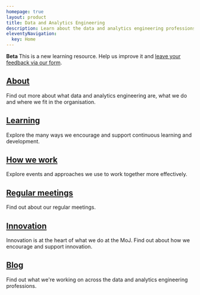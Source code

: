 ```yaml
---
homepage: true
layout: product
title: Data and Analytics Engineering
description: Learn about the data and analytics engineering professions at the Ministry of Justice.
eleventyNavigation:
  key: Home
---
```

<div class="govuk-phase-banner">
  <p class="govuk-phase-banner__content">
    <strong class="govuk-tag govuk-phase-banner__content__tag">
      Beta
    </strong>
    <span class="govuk-phase-banner__text">
      This is a new learning resource. Help us improve it and <a class="govuk-link" href="https://forms.office.com/Pages/ResponsePage.aspx?id=KEeHxuZx_kGp4S6MNndq2CwHoPSb2ehGmP-rnk2wuOtUN0ROTTg3U0pMN1ozMUQyVEVOVVNSUjdYWC4u">leave your feedback via our form</a>.
    </span>
  </p>
</div>
<div class="grid grid-cols-1 md:grid-cols-3 gap-4">
  <div class="grid-card">
    <h2 class="govuk-heading-m"><a href="about/" class="govuk-link">About</a></h2>
    <p class="govuk-body">Find out more about what data and analytics engineering are, what we do and where we fit in the organisation.</p>
  </div>
  <div class="grid-card">
    <h2 class="govuk-heading-m"><a href="learning/" class="govuk-link">Learning</a></h2>
    <p class="govuk-body">Explore the many ways we encourage and support continuous learning and development.</p>
  </div>
    <div class="grid-card">
    <h2 class="govuk-heading-m"><a href="how-we-work/" class="govuk-link">How we work</a></h2>
    <p class="govuk-body">Explore events and approaches we use to work together more effectively.</p>
  </div>
    <div class="grid-card">
    <h2 class="govuk-heading-m"><a href="regular-meetings/" class="govuk-link">Regular meetings</a></h2>
    <p class="govuk-body">Find out about our regular meetings.</p>
  </div>
  </div>
    <div class="grid-card">
    <h2 class="govuk-heading-m"><a href="innovation/" class="govuk-link">Innovation</a></h2>
    <p class="govuk-body">Innovation is at the heart of what we do at the MoJ. Find out about how we encourage and support innovation.</p>
  </div>
  <div class="grid-card">
    <h2 class="govuk-heading-m"><a href="blog/" class="govuk-link">Blog</a></h2>
    <p class="govuk-body">Find out what we're working on across the data and analytics engineering professions.</p>
  </div>
</div>